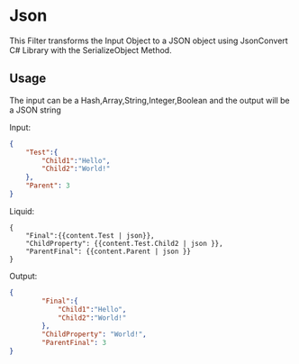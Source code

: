 # Json

This Filter transforms the Input Object to a JSON object using JsonConvert C# Library with the SerializeObject Method.

## Usage

The input can be a Hash,Array,String,Integer,Boolean and the output will be a JSON string

Input:
```json
{
	"Test":{
		"Child1":"Hello",
		"Child2":"World!"
	},
	"Parent": 3
}
```

Liquid:
```
{
	"Final":{{content.Test | json}},
	"ChildProperty": {{content.Test.Child2 | json }},
	"ParentFinal": {{content.Parent | json }}
}
```

Output:
```json
{
		"Final":{
			"Child1":"Hello",
			"Child2":"World!"
		},
		"ChildProperty": "World!",
		"ParentFinal": 3
}
```